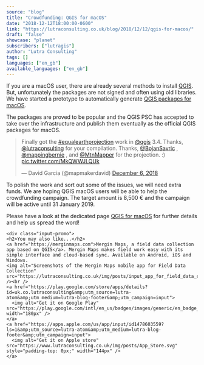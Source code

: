```yaml
---
source: "blog"
title: "Crowdfunding: QGIS for macOS"
date: "2018-12-12T18:00:00-0600"
link: "https://lutraconsulting.co.uk/blog/2018/12/12/qgis-for-macos/"
draft: "false"
showcase: "planet"
subscribers: ["lutragis"]
author: "Lutra Consulting"
tags: []
languages: ["en_gb"]
available_languages: ["en_gb"]
---
```


<p>If you are a macOS user, there are already several methods to install <a href="https://www.qgis.org">QGIS</a>. But, unfortunately the packages are not signed and often using old libraries. We have started a prototype to automatically generate <a href="https://github.com/qgis/qgis-mac-packager">QGIS packages for macOS</a>.</p>

<p>The packages are proved to be popular and the QGIS PSC has accepted to take over the infrastructure and publish them eventually as the official QGIS packages for macOS.</p>

<blockquote class="div-center twitter-tweet"><p dir="ltr" lang="en">Finally got the <a href="https://twitter.com/hashtag/equalearthprojection?src=hash&amp;ref_src=twsrc%5Etfw">#equalearthprojection</a> work in <a href="https://twitter.com/qgis?ref_src=twsrc%5Etfw">@qgis</a> 3.4. Thanks, <a href="https://twitter.com/lutraconsulting?ref_src=twsrc%5Etfw">@lutraconsulting</a> for your compilation. Thanks, <a href="https://twitter.com/BojanSavric?ref_src=twsrc%5Etfw">@BojanSavric</a> , <a href="https://twitter.com/mappingbernie?ref_src=twsrc%5Etfw">@mappingbernie</a> , and <a href="https://twitter.com/MtnMapper?ref_src=twsrc%5Etfw">@MtnMapper</a> for the projection. :) <a href="https://t.co/MkQWWJLQUk">pic.twitter.com/MkQWWJLQUk</a></p>&mdash; David Garcia (@mapmakerdavid) <a href="https://twitter.com/mapmakerdavid/status/1070824032193277952?ref_src=twsrc%5Etfw">December 6, 2018</a></blockquote>


<p>To polish the work and sort out some of the issues, we will need extra funds. We are hoping QGIS macOS users will be able to help the crowdfunding campaign. The target amount is 8,500 € and the campaign will be active until 31 January 2019.</p>

<p>Please have a look at the dedicated page <a href="https://www.lutraconsulting.co.uk/crowdfunding/macos-qgis/">QGIS for macOS</a> for further details and help us spread the word!</p>

    <div class="input-promo">
    <h2>You may also like...</h2>
    <a href="https://merginmaps.com">Mergin Maps, a field data collection app based on QGIS</a>. Mergin Maps makes field work easy with its simple interface and cloud-based sync. Available on Android, iOS and Windows.
    <img alt="Screenshots of the Mergin Maps mobile app for Field Data Collection" src="https://lutraconsulting.co.uk/img/posts/input_app_for_field_data_collection.jpg" /><br />
    <a href="https://play.google.com/store/apps/details?id=uk.co.lutraconsulting&amp;utm_source=lutra-atom&amp;utm_medium=lutra-blog-footer&amp;utm_campaign=input">
      <img alt="Get it on Google Play" src="https://play.google.com/intl/en_us/badges/images/generic/en_badge_web_generic.png" width="180px" />
    </a>
    <a href="https://apps.apple.com/us/app/input/id1478603559?ls=1&amp;utm_source=lutra-atom&amp;utm_medium=lutra-blog-footer&amp;utm_campaign=input">
      <img alt="Get it on Apple store" src="https://www.lutraconsulting.co.uk/img/posts/App_Store.svg" style="padding-top: 0px;" width="144px" />
    </a>
  </div>
